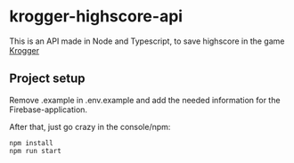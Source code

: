 # krogger-highscore-api
This is an API made in Node and Typescript, to save highscore in the game [Krogger](https://github.com/Myggski/Krogger)

## Project setup
Remove .example in .env.example and add the needed information for the Firebase-application. 

After that, just go crazy in the console/npm: 
```
npm install
npm run start
```
